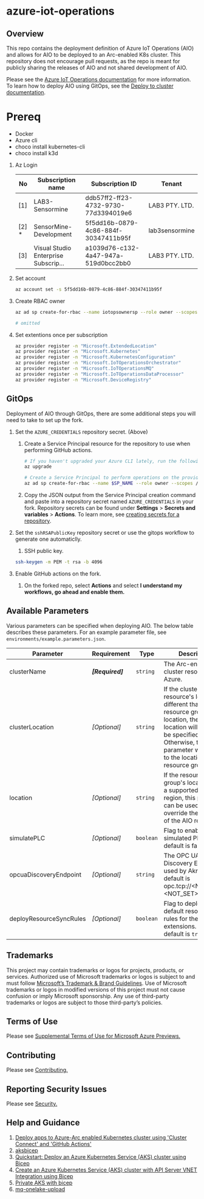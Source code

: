 # azure-iot-operations

## Overview

This repo contains the deployment definition of Azure IoT Operations (AIO) and allows for
AIO to be deployed to an Arc-enabled K8s cluster. This repository does not encourage pull requests, as the repo is
meant for publicly sharing the releases of AIO and not shared development of AIO.

Please see the [Azure IoT Operations documentation](https://aka.ms/AIOdocs) for more information. To learn how to
deploy AIO using GitOps, see the [Deploy to cluster documentation](https://learn.microsoft.com/en-us/azure/iot-operations/deploy-iot-ops/howto-deploy-iot-operations?tabs=github#deploy-extensions).

# Prereq

- Docker
- Azure cli
- choco install kubernetes-cli
- choco install k3d

1. Az Login

    | **No** | **Subscription name** | **Subscription ID** | **Tenant** |
    | -----  | ------------------------------------  | ------------------------------------  | -------------- |
    | [1]    | LAB3-Sensormine                       | ddb57ff2-ff23-4732-9730-77d3394019e6  | LAB3 PTY. LTD. |
    | [2] *  | SensorMine-Development                | 5f5dd16b-0879-4c86-884f-30347411b95f  | lab3sensormine |
    | [3]    | Visual Studio Enterprise Subscrip...  | a1039d76-c132-4a47-947a-519d0bcc2bb0  | LAB3 PTY. LTD. |

2. Set account

    ```bash
    az account set -s 5f5dd16b-0879-4c86-884f-30347411b95f
    ```

3. Create RBAC owner

    ```bash
    az ad sp create-for-rbac --name iotopsownersp --role owner --scopes /subscriptions/5f5dd16b-0879-4c86-884f-30347411b95f --json-auth  
    ```

    ```bash
    # omitted
    ```

4. Set extentions once per subscription

    ```bash
    az provider register -n "Microsoft.ExtendedLocation"
    az provider register -n "Microsoft.Kubernetes"
    az provider register -n "Microsoft.KubernetesConfiguration"
    az provider register -n "Microsoft.IoTOperationsOrchestrator"
    az provider register -n "Microsoft.IoTOperationsMQ"
    az provider register -n "Microsoft.IoTOperationsDataProcessor"
    az provider register -n "Microsoft.DeviceRegistry"
    ```

## GitOps

Deployment of AIO through GitOps, there are some additional steps you will need to take to set up the fork.

1. Set the `AZURE_CREDENTIALS` repository secret. (Above)

    1. Create a Service Principal resource for the repository to use when performing GitHub actions.

        ```bash
        # If you haven't upgraded your Azure CLI lately, run the following.
        az upgrade

        # Create a Service Principal to perform operations on the provided subscription.
        az ad sp create-for-rbac --name $SP_NAME --role owner --scopes /subscriptions/$SUBSCRIPTION_ID --json-auth
        ```

    2. Copy the JSON output from the Service Principal creation command and paste into a repository secret named `AZURE_CREDENTIALS`
        in your fork. Repository secrets can be found under **Settings** > **Secrets and
       variables** > **Actions**. To learn more, see [creating secrets for a repository](https://docs.github.com/en/actions/security-guides/using-secrets-in-github-actions#creating-secrets-for-a-repository).

2. Set the `sshRSAPublicKey` repository secret or use the gitops workflow to generate one automaticlly.

    1. SSH public key.

    ```bash
    ssh-keygen -m PEM -t rsa -b 4096
    ```

3. Enable GitHub actions on the fork.

    1. On the forked repo, select **Actions** and select **I understand my workflows, go ahead and enable them.**

## Available Parameters

Various parameters can be specified when deploying AIO. The below table describes these parameters. For an example parameter file, see `environments/example.parameters.json`.

| **Parameter** | **Requirement** | **Type** | **Description** |
| ------------- |--|------------|-------------- |
| clusterName   | ***[Required]*** | `string` | The Arc-enabled cluster resource in Azure.  |
| clusterLocation | *[Optional]* | `string` |If the cluster resource's location is different than its resource group's location, the cluster location will need to be specified. Otherwise, this parameter will default to the location of the resource group.  |
| location      | *[Optional]*  | `string` | If the resource group's location is not a supported AIO region, this parameter can be used to override the location of the AIO resources. |
| simulatePLC | *[Optional]*  | `boolean` | Flag to enable a simulated PLC. The default is false. |
| opcuaDiscoveryEndpoint | *[Optional]*  | `string` | The OPC UA Discovery Endpoint used by Akri. The default is opc.tcp://<NOT_SET>:<NOT_SET>. |
| deployResourceSyncRules | *[Optional]* | `boolean` | Flag to deploy the default resource sync rules for the AIO arc extensions. The default is `true`.|

## Trademarks

This project may contain trademarks or logos for projects, products, or services. Authorized use of Microsoft trademarks or logos is
subject to and must follow [Microsoft’s Trademark & Brand Guidelines](https://www.microsoft.com/en-us/legal/intellectualproperty/trademarks/usage/general). Use of Microsoft trademarks or logos in modified versions of this
project must not cause confusion or imply Microsoft sponsorship. Any use of third-party trademarks or logos are subject to those
third-party’s policies.

## Terms of Use

Please see [Supplemental Terms of Use for Microsoft Azure Previews.](https://azure.microsoft.com/en-us/support/legal/preview-supplemental-terms/)

## Contributing

Please see [Contributing.](https://github.com/Azure/azure-iot-operations/blob/main/CONTRIBUTING.md)

## Reporting Security Issues

Please see [Security.](https://github.com/Azure/azure-iot-operations/blob/main/SECURITY.md)

## Help and Guidance

1. [Deploy apps to Azure-Arc enabled Kubernetes cluster using 'Cluster Connect' and 'GitHub Actions'](https://techcommunity.microsoft.com/t5/azure-arc-blog/deploy-apps-to-azure-arc-enabled-kubernetes-cluster-using/ba-p/3286541)
2. [aksbicep](https://github.com/jaydestro/aksbicep/tree/main)
3. [Quickstart: Deploy an Azure Kubernetes Service (AKS) cluster using Bicep](https://learn.microsoft.com/en-us/azure/aks/learn/quick-kubernetes-deploy-bicep?tabs=azure-cli)
4. [Create an Azure Kubernetes Service (AKS) cluster with API Server VNET Integration using Bicep](https://github.com/Azure-Samples/aks-api-server-vnet-integration-bicep/tree/main)
5. [Private AKS with bicep](https://github.com/vakappas/private-aks-bicep/blob/main/README.md)
6. [mq-onelake-upload](https://github.com/Azure-Samples/explore-iot-operations/blob/main/tutorials/mq-onelake-upload/deployBaseResources.bicep)